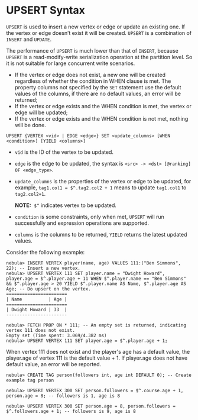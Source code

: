 # UPSERT Syntax

`UPSERT` is used to insert a new vertex or edge or update an existing one. If the vertex or edge doesn’t exist it will be created. `UPSERT` is a combination of `INSERT` and `UPDATE`.

The performance of `UPSERT` is much lower than that of `INSERT`, because `UPSERT` is a read-modify-write serialization operation at the partition level. So it is not suitable for large concurrent write scenarios.

- If the vertex or edge does not exist, a new one will be created regardless of whether the condition in WHEN clause is met. The property columns not specified by the `SET` statement use the default values of the columns, if there are no default values, an error will be returned;
- If the vertex or edge exists and the WHEN condition is met, the vertex or edge will be updated;
- If the vertex or edge exists and the WHEN condition is not met, nothing will be done.

```ngql
UPSERT {VERTEX <vid> | EDGE <edge>} SET <update_columns> [WHEN <condition>] [YIELD <columns>]
```

- `vid` is the ID of the vertex to be updated.
- `edge` is the edge to be updated, the syntax is `<src> -> <dst> [@ranking] OF <edge_type>`.
- `update_columns` is the properties of the vertex or edge to be updated, for example, `tag1.col1 = $^.tag2.col2 + 1` means to update `tag1.col1` to `tag2.col2+1`.

    **NOTE:**  `$^` indicates vertex to be updated.

- `condition` is some constraints, only when met, `UPSERT` will run successfully and expression operations are supported.
- `columns` is the columns to be returned, `YIELD` returns the latest updated values.

Consider the following example:

```ngql
nebula> INSERT VERTEX player(name, age) VALUES 111:("Ben Simmons", 22); -- Insert a new vertex.
nebula> UPSERT VERTEX 111 SET player.name = "Dwight Howard", player.age = $^.player.age + 11 WHEN $^.player.name == "Ben Simmons" && $^.player.age > 20 YIELD $^.player.name AS Name, $^.player.age AS Age; -- Do upsert on the vertex.
=======================
| Name          | Age |
=======================
| Dwight Howard | 33  |
-----------------------
```

```ngql
nebula> FETCH PROP ON * 111; -- An empty set is returned, indicating vertex 111 does not exist.
Empty set (Time spent: 3.069/4.382 ms)
nebula> UPSERT VERTEX 111 SET player.age = $^.player.age + 1;
```

When vertex 111 does not exist and the player's age has a default value, the player.age of vertex 111 is the default value + 1. If player.age does not have default value, an error will be reported.

```ngql
nebula> CREATE TAG person(followers int, age int DEFAULT 0); -- Create example tag person

nebula> UPSERT VERTEX 300 SET person.followers = $^.course.age + 1,  person.age = 8; -- followers is 1, age is 8

nebula> UPSERT VERTEX 300 SET person.age = 8, person.followers = $^.followers.age + 1; -- followers is 9, age is 8
```
